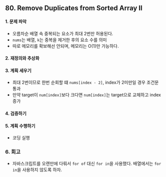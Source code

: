 ## 80. Remove Duplicates from Sorted Array II
#### 1. 문제 파악
- 오름차순 배열 속 중복되는 요소가 최대 2번만 허용된다.
- `nums`는 배열, `k`는 중복을 제거한 후의 요소 수를 의미
- 따로 메모리를 확보해선 안되며, 메모리는 O(1)만 가능하다.

#### 2. 재정의와 추상화
#### 3. 계획 세우기
- 최대 2번이므로 한번 순회할 떄 `nums[index - 2]`, index가 2미만일 경우 조건문 통과
- 만약 target이 `num[index]`보다 크다면 `num[index]`는 target으로 교체하고 index 증가

#### 4. 검증하기
#### 5. 계획 수행하기
- 코딩 실행

### 6. 회고
- 자바스크립트를 오랜만에 다뤄서 `for of` 대신 `for in`을 사용했다. 배열에서는 `for in`을 사용하지 않도록 하자.
